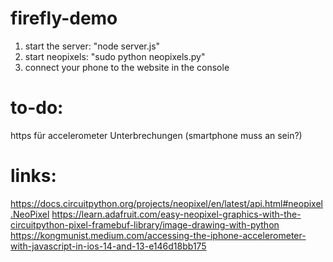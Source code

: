 # firefly-demo

1. start the server: "node server.js"
2. start neopixels: "sudo python neopixels.py"
3. connect your phone to the website in the console

# to-do:

https für accelerometer
Unterbrechungen (smartphone muss an sein?)

# links:

https://docs.circuitpython.org/projects/neopixel/en/latest/api.html#neopixel.NeoPixel
https://learn.adafruit.com/easy-neopixel-graphics-with-the-circuitpython-pixel-framebuf-library/image-drawing-with-python
https://kongmunist.medium.com/accessing-the-iphone-accelerometer-with-javascript-in-ios-14-and-13-e146d18bb175
